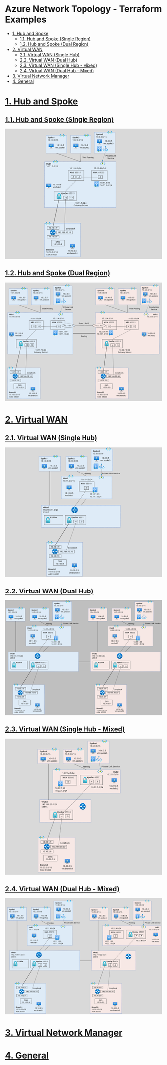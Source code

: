 
# Azure Network Topology - Terraform Examples

<!-- TOC -->
- [1. Hub and Spoke](#1-hub-and-spoke)
    - [1.1. Hub and Spoke (Single Region)](#1-1-hub-spoke-single-region)
    - [1.2. Hub and Spoke (Dual Region)](#1-2-hub-spoke-dual-region)
- [2. Virtual WAN](#2-virtual-wan)
    - [2.1. Virtual WAN (Single Hub)](#2-1-virtual-wan-single-hub)
    - [2.2. Virtual WAN (Dual Hub)](#2-2-Virtual-wan-dual-hub)
    - [2.3. Virtual WAN (Single Hub - Mixed)](#2-3-virtual-wan-single-hub-mixed)
    - [2.4. Virtual WAN (Dual Hub - Mixed)](#2-4-virtual-wan-dual-hub-mixed)
- [3. Virtual Network Manager](#3-virtual-network-manager)
- [4. General](#4-general)
<!-- /TOC -->

# [1. Hub and Spoke](./1-hub-and-spoke/)

## [1.1. Hub and Spoke (Single Region)](./1-hub-and-spoke/1-hub-spoke-single-region/)
![Hub and Spoke (Single Region)](./images/hub-spoke-single-region.png)
## [1.2. Hub and Spoke (Dual Region)](./1-hub-and-spoke/2-hub-spoke-dual-region/)
![Hub and Spoke (Dual Region)](./images/hub-spoke-dual-region.png)

# [2. Virtual WAN](./2-virtual-wan/)

## [2.1. Virtual WAN (Single Hub)](./2-virtual-wan/1-virtual-wan-single-hub/)
![Virtual WAN (Single Hub)](./images/vwan-single-hub.png)
## [2.2. Virtual WAN (Dual Hub)](./2-virtual-wan/2-virtual-wan-dual-hub/)
![Virtual WAN (Dual Hub)](./images/vwan-dual-hub.png)
## [2.3. Virtual WAN (Single Hub - Mixed)](./2-virtual-wan/3-virtual-wan-single-hub-mixed/)
![Virtual WAN (Dual Hub)](./images/vwan-single-hub-mixed.png)
## [2.4. Virtual WAN (Dual Hub - Mixed)](./2-virtual-wan/4-virtual-wan-dual-hub-mixed/)
![Virtual WAN (Dual Hub)](./images/vwan-dual-hub-mixed.png)

# [3. Virtual Network Manager](./3-virtual-network-manager/)

# [4. General](./4-general/)
